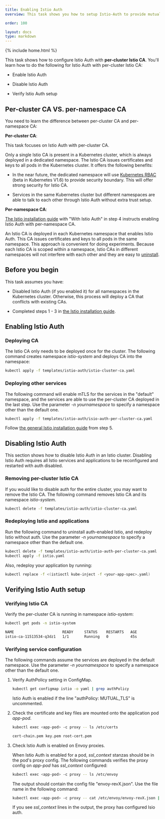 ```yaml
---
title: Enabling Istio Auth
overview: This task shows you how to setup Istio-Auth to provide mutual TLS authentication between services.

order: 100

layout: docs
type: markdown
---
```

{% include home.html %}

This task shows how to configure Istio Auth with **per-cluster Istio CA**.
You'll learn how to do the following for Istio Auth with per-cluster Istio CA:

* Enable Istio Auth

* Disable Istio Auth

* Verify Istio Auth setup

## Per-cluster CA VS. per-namespace CA

You need to learn the difference between per-cluster CA and per-namespace CA:

**Per-cluster CA**:

This task focuses on Istio Auth with per-cluster CA.

Only a single Istio CA is present in a Kubernetes cluster,
which is always deployed in a dedicated namespace. The Istio CA issues certificates and keys to
all pods in the Kubernetes cluster. It offers the following benefits:

* In the near future, the dedicated namespace will use
[Kubernetes RBAC](https://kubernetes.io/docs/admin/authorization/rbac/) (beta in Kubernetes V1.6) to provide security
boundary. This will offer strong security for Istio CA.

* Services in the same Kubernetes cluster but different namespaces are able to talk to each other through Istio Auth
without extra trust setup.

**Per-namespace CA**:

[The Istio installation guide](./installing-istio.html#installing-on-an-existing-cluster)
with "With Istio Auth" in step 4 instructs enabling Istio Auth with per-namespace CA.

An Istio CA is deployed in each Kubernetes namespace that enables Istio Auth.
This CA issues certificates and keys to all pods in the same namespace.
This approach is convenient for doing experiments.
Because each Istio CA is scoped within a namespace, Istio CAs in different namespaces will not interfere with each other
and they are easy to [uninstall](./installing-istio.html#uninstalling).

## Before you begin

This task assumes you have:

* Disabled Istio Auth (if you enabled it) for all namespaces in the Kubernetes cluster.
Otherwise, this process will deploy a CA that conflicts with existing CAs.

* Completed steps 1 - 3 in [the Istio installation guide](./installing-istio.html#installing-on-an-existing-cluster).

## Enabling Istio Auth

### Deploying CA

The Istio CA only needs to be deployed once for the cluster.
The following command creates namespace *istio-system* and deploys CA into the namespace:

```bash
kubectl apply -f templates/istio-auth/istio-cluster-ca.yaml
```

### Deploying other services

The following command will enable mTLS for the services in the "default" namespace,
and the services are able to use the per-cluster CA deployed in the last step.
Use the parameter *-n yournamespace* to specify a namespace other than the default one.

```bash
kubectl apply -f templates/istio-auth/isio-auth-per-cluster-ca.yaml
```

Follow [the general Istio installation guide](./installing-istio.html) from step 5.

## Disabling Istio Auth

This section shows how to disable Istio Auth in an Istio cluster.
Disabling Istio Auth requires all Istio services and applications to be reconfigured and restarted with auth disabled.

### Removing per-cluster Istio CA

If you would like to disable auth for the entire cluster, you may want to remove the Istio CA.
The following command removes Istio CA and its namespace *istio-system*.

```bash
kubectl delete -f templates/istio-auth/istio-cluster-ca.yaml
```

### Redeploying Istio and applications

Run the following command to uninstall auth-enabled Istio, and redeploy Istio without auth.
Use the parameter *-n yournamespace* to specify a namespace other than the default one.

```bash
kubectl delete -f templates/istio-auth/istio-auth-per-cluster-ca.yaml
kubectl apply -f istio.yaml
```

Also, redeploy your application by running:

```bash
kubectl replace -f <(istioctl kube-inject -f <your-app-spec>.yaml)
```

## Verifying Istio Auth setup

### Verifying Istio CA

Verify the per-cluster CA is running in namespace *istio-system*:

```bash
kubectl get pods -n istio-system
```

```bash
NAME                      READY     STATUS    RESTARTS   AGE
istio-ca-11513534-q3dz1   1/1       Running   0          45s
```

### Verifying service configuration

The following commands assume the services are deployed in the default namespace.
Use the parameter *-n yournamespace* to specify a namespace other than the default one.

1. Verify AuthPolicy setting in ConfigMap.

   ```bash
   kubectl get configmap istio -o yaml | grep authPolicy
   ```

   Istio Auth is enabled if the line "authPolicy: MUTUAL\_TLS" is uncommented.

2. Check the certificate and key files are mounted onto the application pod *app-pod*.

   ```bash
   kubectl exec <app-pod> -c proxy -- ls /etc/certs
   ```

   ```bash
   cert-chain.pem key.pem root-cert.pem
   ```

3. Check Istio Auth is enabled on Envoy proxies.

   When Istio Auth is enabled for a pod, *ssl_context* stanzas should be in the pod's proxy config.
   The following commands verifies the proxy config on *app-pod* has *ssl_context* configured:

   ```bash
   kubectl exec <app-pod> -c proxy -- ls /etc/envoy
   ```

   The output should contain the config file "envoy-revX.json". Use the file name in the following command:

   ```bash
   kubectl exec <app-pod> -c proxy -- cat /etc/envoy/envoy-revX.json | grep ssl_context
   ```

   If you see *ssl_context* lines in the output, the proxy has configured Isio auth.

